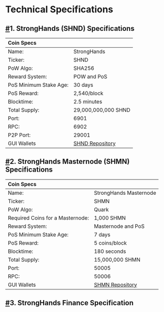# Technical Specifications

## [\#]()1. StrongHands \(SHND\) Specifications

| Coin Specs |  |
| :--- | :--- |
| Name: | StrongHands |
| Ticker: | SHND |
| PoW Algo: | SHA256 |
| Reward System: | POW and PoS |
| PoS Minimum Stake Age: | 30 days |
| PoS Reward: | 2,540/block |
| Blocktime: | 2.5 minutes |
| Total Supply: | 29,000,000,000 SHND |
| Port: | 6901 |
| RPC: | 6902 |
| P2P Port: | 29001 |
| GUI Wallets | [SHND Repository](https://github.com/stronghands-official/SHND-source/releases) |

## [\#]()2. StrongHands Masternode \(SHMN\) Specifications

| Coin Specs |  |
| :--- | :--- |
| Name: | StrongHands Masternode |
| Ticker: | SHMN |
| PoW Algo: | Quark |
| Required Coins for a Masternode: | 1,000 SHMN |
| Reward System: | Masternode and PoS |
| PoS Minimum Stake Age: | 7 days |
| PoS Reward: | 5 coins/block |
| Blocktime: | 180 seconds |
| Total Supply: | 15,000,000 SHMN |
| Port: | 50005 |
| RPC: | 50006 |
| GUI Wallets | [SHMN Repository](https://github.com/stronghands-official/SHMN-source/releases/tag/v2400) |

## [\#]()3. StrongHands Finance Specification

